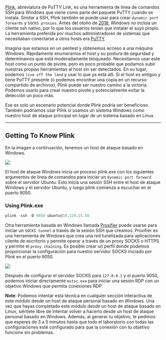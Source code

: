 [Plink](https://www.chiark.greenend.org.uk/~sgtatham/putty/latest.html), abreviatura de PuTTY Link, es una herramienta de línea de comandos SSH para Windows que viene como parte del paquete PuTTY cuando se instala. Similar a SSH, Plink también se puede usar para crear `dynamic port forwards` y `SOCKS proxies`. Antes del otoño de [2018](https://docs.microsoft.com/en-us/windows-server/administration/openssh/openssh_overview), Windows no incluía un cliente ssh nativo, por lo que los usuarios tenían que instalar el suyo propio. La herramienta preferida por muchos administradores de sistemas que necesitaban conectarse a otros hosts era [PuTTY](https://www.putty.org/).

Imagina que estamos en un pentest y obtenemos acceso a una máquina Windows. Rápidamente enumeramos el host y su postura de seguridad y determinamos que está moderadamente bloqueado. Necesitamos usar este host como un punto de pivote, pero es poco probable que podamos subir nuestras propias herramientas al host sin ser detectados. En su lugar, podemos `live off the land` y usar lo que ya está allí. Si el host es antiguo y tiene PuTTY presente (o podemos encontrar una copia en un recurso compartido de archivos), Plink puede ser nuestro camino a la victoria. Podemos usarlo para crear nuestro pivote y potencialmente evitar la detección un poco más.

Ese es solo un escenario potencial donde Plink podría ser beneficioso. También podríamos usar Plink si usamos un sistema Windows como nuestro host de ataque principal en lugar de un sistema basado en Linux.

---

## Getting To Know Plink

En la imagen a continuación, tenemos un host de ataque basado en Windows.

![](https://academy.hackthebox.com/storage/modules/158/66.png)

El host de ataque Windows inicia un proceso plink.exe con los siguientes argumentos de línea de comandos para iniciar un `dynamic port forward` sobre el servidor Ubuntu. Esto inicia una sesión SSH entre el host de ataque Windows y el servidor Ubuntu, y luego plink comienza a escuchar en el puerto 9050.

### Using Plink.exe

```r
plink -ssh -D 9050 ubuntu@10.129.15.50
```

Otra herramienta basada en Windows llamada [Proxifier](https://www.proxifier.com/) puede usarse para iniciar un `SOCKS tunnel` a través de la sesión SSH que creamos. Proxifier es una herramienta de Windows que crea una red tunelizada para aplicaciones cliente de escritorio y permite operar a través de un proxy SOCKS o HTTPS y permite el `proxy chaining`. Es posible crear un perfil donde podemos proporcionar la configuración para nuestro servidor SOCKS iniciado por Plink en el puerto 9050.

![](https://academy.hackthebox.com/storage/modules/158/reverse_shell_9.png)

Después de configurar el servidor SOCKS para `127.0.0.1` y el puerto 9050, podemos iniciar directamente `mstsc.exe` para iniciar una sesión RDP con un objetivo Windows que permita conexiones RDP.

**Note**: Podemos intentar esta técnica en cualquier sección interactiva de este módulo desde un host de ataque personal basado en Windows. Una vez que hayas completado este módulo desde un host de ataque basado en Linux, siéntete libre de intentar volver a hacerlo desde un host de ataque personal basado en Windows. Además, al generar tu objetivo, te pedimos que esperes de 3 a 5 minutos hasta que todo el laboratorio con todas las configuraciones esté configurado para que la conexión con tu objetivo funcione sin problemas.